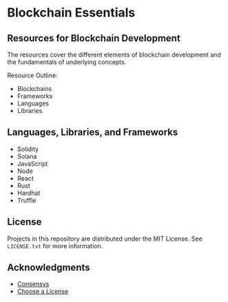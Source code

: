 # Blockchain Essentials

## Resources for Blockchain Development

The resources cover the different elements of blockchain development and the fundamentals of underlying concepts.

Resource Outline:
* Blockchains
* Frameworks
* Languages
* Libraries

## Languages, Libraries, and Frameworks

* Solidity
* Solana
* JavaScript
* Node
* React
* Rust
* Hardhat
* Truffle

<!-- LICENSE -->
## License

Projects in this repository are distributed under the MIT License. See `LICENSE.txt` for more information.

<!-- ACKNOWLEDGMENTS -->
## Acknowledgments
* [Consensys](https://consensys.net)
* [Choose a License](https://choosealicense.com)
